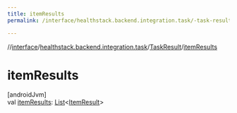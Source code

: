 ```yaml
---
title: itemResults
permalink: /interface/healthstack.backend.integration.task/-task-result/item-results.html

---
```

//[interface](/bi_interface.html)/[healthstack.backend.integration.task](../index.html)/[TaskResult](index.html)/[itemResults](item-results.html)



# itemResults



[androidJvm]\
val [itemResults](item-results.html): [List](https://kotlinlang.org/api/latest/jvm/stdlib/kotlin.collections/-list/index.html)&lt;[ItemResult](../-item-result/index.html)&gt;




